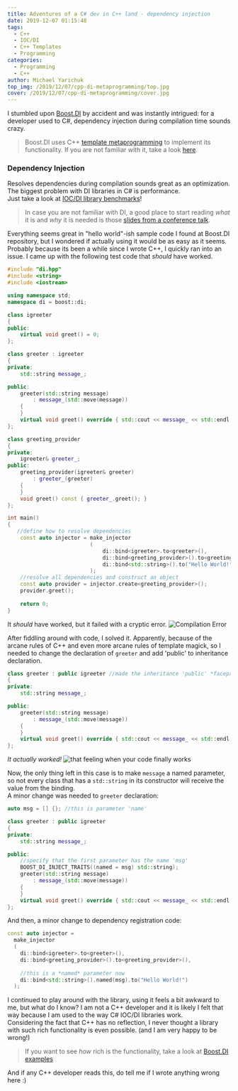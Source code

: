 ```yaml
---
title: Adventures of a C# dev in C++ land - dependency injection
date: 2019-12-07 01:15:48
tags:
  - C++
  - IOC/DI
  - C++ Templates
  - Programming
categories:
  - Programming
  - C++
author: Michael Yarichuk  
top_img: /2019/12/07/cpp-di-metaprogramming/top.jpg
cover: /2019/12/07/cpp-di-metaprogramming/cover.jpg
---
```

I stumbled upon [Boost.DI](https://boost-experimental.github.io/di/index.html) by accident and was instantly intrigued: for a developer used to C#, dependency injection during compilation time sounds crazy.

> Boost.DI uses C++ [template metaprogramming](https://en.wikipedia.org/wiki/Template_metaprogramming) to implement its functionality. If you are not familiar with it, take a look [here](https://www.fluentcpp.com/2017/06/02/write-template-metaprogramming-expressively/).

### Dependency Injection
Resolves dependencies during compilation sounds great as an optimization. The biggest problem with DI libraries in C# is performance.  
Just take a look at [IOC/DI library benchmarks](https://github.com/danielpalme/IocPerformance#basic-features)! 
> In case you are not familiar with DI, a good place to start reading *what* it is and *why* it is needed is those [slides from a conference talk](https://boost-experimental.github.io/di/cppcon-2018/#/). 

Everything seems great in "hello world"-ish sample code I found at Boost.DI repository, but I wondered if actually using it would be as easy as it seems. Probably because its been a while since I wrote C++, I quickly ran into an issue. I came up with the following test code that *should* have worked.
```c++ 
#include "di.hpp"
#include <string>
#include <iostream>

using namespace std;
namespace di = boost::di;

class igreeter
{
public:
    virtual void greet() = 0;
};

class greeter : igreeter
{
private:
    std::string message_;

public:
    greeter(std::string message)
        : message_(std::move(message))
    {
    }
    virtual void greet() override { std::cout << message_ << std::endl; }
};

class greeting_provider
{
private:
    igreeter& greeter_;
public:
    greeting_provider(igreeter& greeter)
        : greeter_(greeter)
    {
    }
    void greet() const { greeter_.greet(); }
};

int main()
{
   //define how to resolve dependencies
    const auto injector = make_injector
                          (
                              di::bind<igreeter>.to<greeter>(),
                              di::bind<greeting_provider>().to<greeting_provider>(),
                              di::bind<std::string>().to("Hello World!")
                          );
    //resolve all dependencies and construct an object
    const auto provider = injector.create<greeting_provider>();
    provider.greet();
    
    return 0;
}

```
It *should* have worked, but it failed with a cryptic error.
![Compilation Error](wtf.jpg)

After fiddling around with code, I solved it. Apparently, because of the arcane rules of C++ and even more arcane rules of template magick, so I needed to change the declaration of ``greeter`` and add 'public' to inheritance declaration.
```c++
class greeter : public igreeter //made the inheritance 'public' *facepalm*
{
private:
    std::string message_;

public:
    greeter(std::string message)
        : message_(std::move(message))
    {
    }
    virtual void greet() override { std::cout << message_ << std::endl; }
};
```
*It actually worked!*
![that feeling when your code finally works](rage.jpg)
  
Now, the only thing left in this case is to make ``message`` a named parameter, so not every class that has a ``std::string`` in its constructor will receive the value from the binding.  
A minor change was needed to ``greeter`` declaration:
```c++
auto msg = [] {}; //this is parameter 'name'

class greeter : public igreeter
{
private:
    std::string message_;

public:
    //specify that the first parameter has the name 'msg'
    BOOST_DI_INJECT_TRAITS((named = msg) std::string);
    greeter(std::string message)
        : message_(std::move(message))
    {
    }
    virtual void greet() override { std::cout << message_ << std::endl; }
};
```

And then, a minor change to dependency registration code:
```c++
const auto injector = 
  make_injector
  (
    di::bind<igreeter>.to<greeter>(),
    di::bind<greeting_provider>().to<greeting_provider>(),
    
    //this is a *named* parameter now
    di::bind<std::string>().named(msg).to("Hello World!")
  );
```


I continued to play around with the library, using it feels a bit awkward to me, but what do I know? I am not a C++ developer and it is likely I felt that way because I am used to the way C# IOC/DI libraries work.   
Considering the fact that C++ has no reflection, I never thought a library with such rich functionality is even possible. (and I am very happy to be wrong!)  
> If you want to see *how* rich is the functionality, take a look at [Boost.DI examples](https://boost-experimental.github.io/di/examples.html)

And if any C++ developer reads this, do tell me if I wrote anything wrong here :)